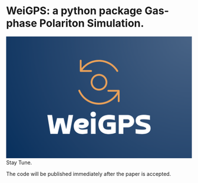# WeiGPS: a python package Gas-phase Polariton Simulation.
![setup](src/logo.png)
Stay Tune.

The code will be published immediately after the paper is accepted.
